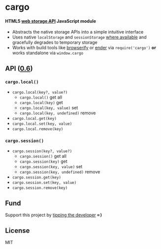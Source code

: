 # cargo
#### HTML5 [web storage API](http://www.w3.org/TR/webstorage/) JavaScript module

- Abstracts the native storage APIs into a simple intuitive interface
- Uses native `localStorage` and `sessionStorage` [where available](https://developer.mozilla.org/en-US/docs/Web/Guide/API/DOM/Storage#Browser_compatibility) and gracefully degrades to temporary storage
- Works with build tools like [browserify](//github.com/substack/node-browserify) or [ender](//github.com/ender-js/Ender) via `require('cargo')` <b>or</b> works standalone via `window.cargo`

## API ([0.6](../../releases))

### `cargo.local()`
- `cargo.local(key?, value?)`
  - `cargo.local()` get all
  - `cargo.local(key)` get 
  - `cargo.local(key, value)` set 
  - `cargo.local(key, undefined)` remove
- `cargo.local.get(key)`
- `cargo.local.set(key, value)`
- `cargo.local.remove(key)`

### `cargo.session()`
- `cargo.session(key?, value?)`
  - `cargo.session()` get all
  - `cargo.session(key)` get 
  - `cargo.session(key, value)` set 
  - `cargo.session(key, undefined)` remove
- `cargo.session.get(key)`
- `cargo.session.set(key, value)`
- `cargo.session.remove(key)`

## Fund

Support this project by [tipping the developer](https://www.gittip.com/ryanve/) <samp><b>=)</b></samp>

## License

MIT